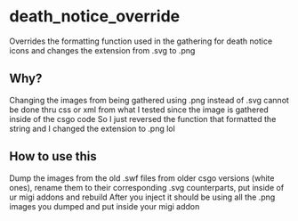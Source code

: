# death_notice_override
Overrides the formatting function used in the gathering for death notice icons and changes the extension from .svg to .png

## Why?
Changing the images from being gathered using .png instead of .svg cannot be done thru css or xml from what I tested since the image is gathered inside of the csgo code
So I just reversed the function that formatted the string and I changed the extension to .png lol

## How to use this
Dump the images from the old .swf files from older csgo versions (white ones), rename them to their corresponding .svg counterparts, put inside of ur migi addons and rebuild
After you inject it should be using all the .png images you dumped and put inside your migi addon
